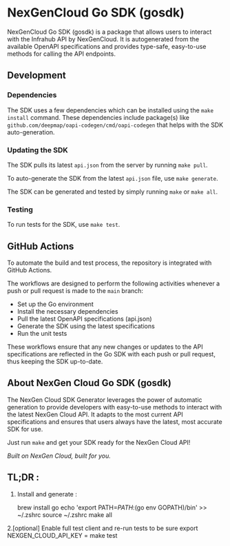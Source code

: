 # NexGenCloud Go SDK (gosdk)

NexGenCloud Go SDK (gosdk) is a package that allows users to interact with the Infrahub API by NexGenCloud. It is autogenerated from the available OpenAPI specifications and provides type-safe, easy-to-use methods for calling the API endpoints.

## Development

### Dependencies

The SDK uses a few dependencies which can be installed using the `make install` command. These dependencies include package(s) like `github.com/deepmap/oapi-codegen/cmd/oapi-codegen` that helps with the SDK auto-generation.

### Updating the SDK

The SDK pulls its latest `api.json` from the server by running `make pull`.

To auto-generate the SDK from the latest `api.json` file, use `make generate`.

The SDK can be generated and tested by simply running `make` or `make all`.

### Testing

To run tests for the SDK, use `make test`.

## GitHub Actions

To automate the build and test process, the repository is integrated with GitHub Actions.

The workflows are designed to perform the following activities whenever a push or pull request is made to the `main` branch:

- Set up the Go environment
- Install the necessary dependencies
- Pull the latest OpenAPI specifications (api.json)
- Generate the SDK using the latest specifications
- Run the unit tests

These workflows ensure that any new changes or updates to the API specifications are reflected in the Go SDK with each push or pull request, thus keeping the SDK up-to-date.

## About NexGen Cloud Go SDK (gosdk)

The NexGen Cloud SDK Generator leverages the power of automatic generation to provide developers with easy-to-use methods to interact with the latest NexGen Cloud API. It adapts to the most current API specifications and ensures that users always have the latest, most accurate SDK for use.

Just run `make` and get your SDK ready for the NexGen Cloud API!

_Built on NexGen Cloud, built for you._

## TL;DR :
1. Install and generate :

   brew install go
   echo 'export PATH=$PATH:$(go env GOPATH)/bin' >> ~/.zshrc
   source ~/.zshrc
   make all

2.[optional] Enable full test client and re-run tests to be sure
export NEXGEN_CLOUD_API_KEY = <your nexgen API KEY>
make test
